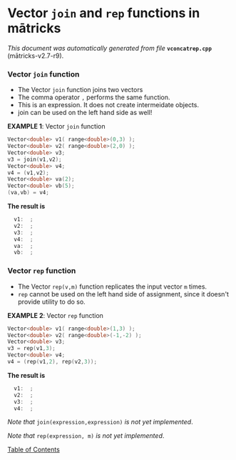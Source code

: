 
# Vector `join` and `rep` functions in mātricks
_This document was automatically generated from file_ **`vconcatrep.cpp`** (mātricks-v2.7-r9).

### Vector `join` function
* The Vector `join` function joins two vectors
* The comma operator `,` performs the same function.
* This is an expression.  It does not create intermeidate objects.
* join can be used on the left hand side as well!


**EXAMPLE 1**: Vector `join` function
```C++
Vector<double> v1( range<double>(0,3) );
Vector<double> v2( range<double>(2,0) );
Vector<double> v3;
v3 = join(v1,v2);
Vector<double> v4;
v4 = (v1,v2);
Vector<double> va(2);
Vector<double> vb(5);
(va,vb) = v4;
```

**The result is**
```C++
  v1:  ; 
  v2:  ; 
  v3:  ; 
  v4:  ; 
  va:  ; 
  vb:  ; 
```

### Vector `rep` function
* The Vector `rep(v,m)` function replicates the input vector `m` times.
* `rep` cannot be used on the left hand side of assignment, since it doesn't provide utility to do so.


**EXAMPLE 2**: Vector `rep` function
```C++
Vector<double> v1( range<double>(1,3) );
Vector<double> v2( range<double>(-1,-2) );
Vector<double> v3;
v3 = rep(v1,3);
Vector<double> v4;
v4 = (rep(v1,2), rep(v2,3));
```

**The result is**
```C++
  v1:  ; 
  v2:  ; 
  v3:  ; 
  v4:  ; 
```


_Note that_ `join(expression,expression)` _is not yet implemented_.

_Note that_ `rep(expression, m)` _is not yet implemented_.

[Table of Contents](README.md)
